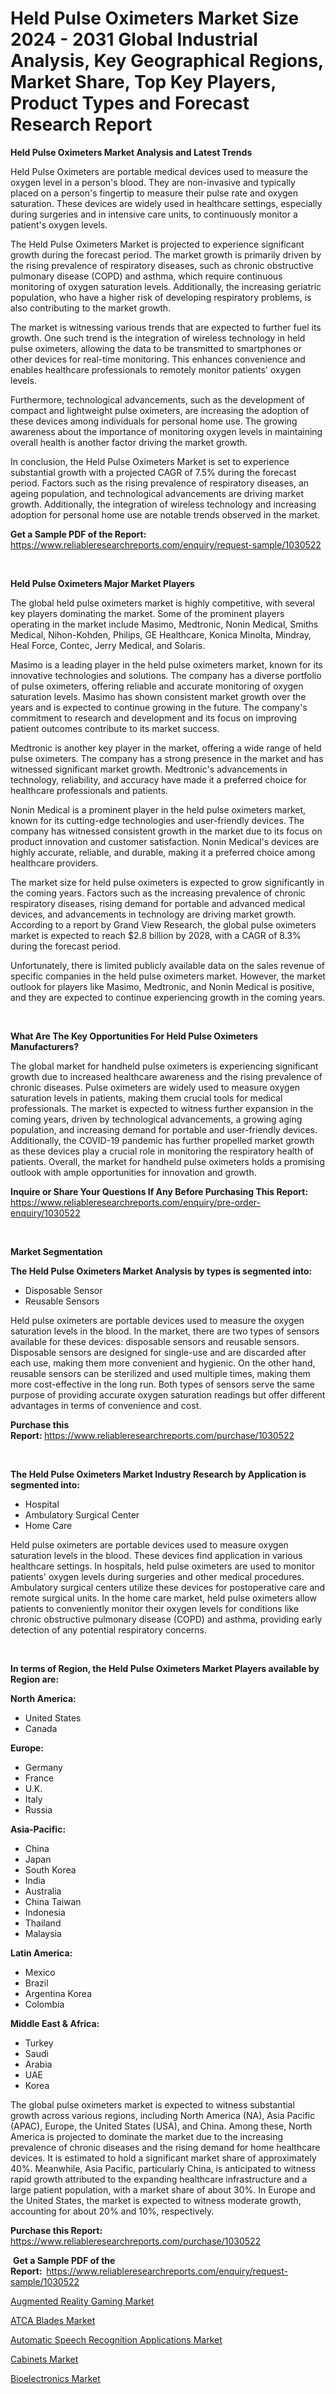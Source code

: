 <p><h1>Held Pulse Oximeters Market Size 2024 - 2031 Global Industrial Analysis, Key Geographical Regions, Market Share, Top Key Players, Product Types and Forecast Research Report</h1></p><p><strong>Held Pulse Oximeters Market Analysis and Latest Trends</strong></p>
<p><p>Held Pulse Oximeters are portable medical devices used to measure the oxygen level in a person's blood. They are non-invasive and typically placed on a person's fingertip to measure their pulse rate and oxygen saturation. These devices are widely used in healthcare settings, especially during surgeries and in intensive care units, to continuously monitor a patient's oxygen levels.</p><p>The Held Pulse Oximeters Market is projected to experience significant growth during the forecast period. The market growth is primarily driven by the rising prevalence of respiratory diseases, such as chronic obstructive pulmonary disease (COPD) and asthma, which require continuous monitoring of oxygen saturation levels. Additionally, the increasing geriatric population, who have a higher risk of developing respiratory problems, is also contributing to the market growth.</p><p>The market is witnessing various trends that are expected to further fuel its growth. One such trend is the integration of wireless technology in held pulse oximeters, allowing the data to be transmitted to smartphones or other devices for real-time monitoring. This enhances convenience and enables healthcare professionals to remotely monitor patients' oxygen levels.</p><p>Furthermore, technological advancements, such as the development of compact and lightweight pulse oximeters, are increasing the adoption of these devices among individuals for personal home use. The growing awareness about the importance of monitoring oxygen levels in maintaining overall health is another factor driving the market growth.</p><p>In conclusion, the Held Pulse Oximeters Market is set to experience substantial growth with a projected CAGR of 7.5% during the forecast period. Factors such as the rising prevalence of respiratory diseases, an ageing population, and technological advancements are driving market growth. Additionally, the integration of wireless technology and increasing adoption for personal home use are notable trends observed in the market.</p></p>
<p><strong>Get a Sample PDF of the Report:&nbsp;</strong> <a href="https://www.reliableresearchreports.com/enquiry/request-sample/1030522">https://www.reliableresearchreports.com/enquiry/request-sample/1030522</a></p>
<p>&nbsp;</p>
<p><strong>Held Pulse Oximeters Major Market Players</strong></p>
<p><p>The global held pulse oximeters market is highly competitive, with several key players dominating the market. Some of the prominent players operating in the market include Masimo, Medtronic, Nonin Medical, Smiths Medical, Nihon-Kohden, Philips, GE Healthcare, Konica Minolta, Mindray, Heal Force, Contec, Jerry Medical, and Solaris.</p><p>Masimo is a leading player in the held pulse oximeters market, known for its innovative technologies and solutions. The company has a diverse portfolio of pulse oximeters, offering reliable and accurate monitoring of oxygen saturation levels. Masimo has shown consistent market growth over the years and is expected to continue growing in the future. The company's commitment to research and development and its focus on improving patient outcomes contribute to its market success.</p><p>Medtronic is another key player in the market, offering a wide range of held pulse oximeters. The company has a strong presence in the market and has witnessed significant market growth. Medtronic's advancements in technology, reliability, and accuracy have made it a preferred choice for healthcare professionals and patients.</p><p>Nonin Medical is a prominent player in the held pulse oximeters market, known for its cutting-edge technologies and user-friendly devices. The company has witnessed consistent growth in the market due to its focus on product innovation and customer satisfaction. Nonin Medical's devices are highly accurate, reliable, and durable, making it a preferred choice among healthcare providers.</p><p>The market size for held pulse oximeters is expected to grow significantly in the coming years. Factors such as the increasing prevalence of chronic respiratory diseases, rising demand for portable and advanced medical devices, and advancements in technology are driving market growth. According to a report by Grand View Research, the global pulse oximeters market is expected to reach $2.8 billion by 2028, with a CAGR of 8.3% during the forecast period.</p><p>Unfortunately, there is limited publicly available data on the sales revenue of specific companies in the held pulse oximeters market. However, the market outlook for players like Masimo, Medtronic, and Nonin Medical is positive, and they are expected to continue experiencing growth in the coming years.</p></p>
<p>&nbsp;</p>
<p><strong>What Are The Key Opportunities For Held Pulse Oximeters Manufacturers?</strong></p>
<p><p>The global market for handheld pulse oximeters is experiencing significant growth due to increased healthcare awareness and the rising prevalence of chronic diseases. Pulse oximeters are widely used to measure oxygen saturation levels in patients, making them crucial tools for medical professionals. The market is expected to witness further expansion in the coming years, driven by technological advancements, a growing aging population, and increasing demand for portable and user-friendly devices. Additionally, the COVID-19 pandemic has further propelled market growth as these devices play a crucial role in monitoring the respiratory health of patients. Overall, the market for handheld pulse oximeters holds a promising outlook with ample opportunities for innovation and growth.</p></p>
<p><strong>Inquire or Share Your Questions If Any Before Purchasing This Report:</strong> <a href="https://www.reliableresearchreports.com/enquiry/pre-order-enquiry/1030522">https://www.reliableresearchreports.com/enquiry/pre-order-enquiry/1030522</a></p>
<p>&nbsp;</p>
<p><strong>Market Segmentation</strong></p>
<p><strong>The Held Pulse Oximeters Market Analysis by types is segmented into:</strong></p>
<p><ul><li>Disposable Sensor</li><li>Reusable Sensors</li></ul></p>
<p><p>Held pulse oximeters are portable devices used to measure the oxygen saturation levels in the blood. In the market, there are two types of sensors available for these devices: disposable sensors and reusable sensors. Disposable sensors are designed for single-use and are discarded after each use, making them more convenient and hygienic. On the other hand, reusable sensors can be sterilized and used multiple times, making them more cost-effective in the long run. Both types of sensors serve the same purpose of providing accurate oxygen saturation readings but offer different advantages in terms of convenience and cost.</p></p>
<p><strong>Purchase this Report:&nbsp;</strong><a href="https://www.reliableresearchreports.com/purchase/1030522">https://www.reliableresearchreports.com/purchase/1030522</a></p>
<p>&nbsp;</p>
<p><strong>The Held Pulse Oximeters Market Industry Research by Application is segmented into:</strong></p>
<p><ul><li>Hospital</li><li>Ambulatory Surgical Center</li><li>Home Care</li></ul></p>
<p><p>Held pulse oximeters are portable devices used to measure oxygen saturation levels in the blood. These devices find application in various healthcare settings. In hospitals, held pulse oximeters are used to monitor patients' oxygen levels during surgeries and other medical procedures. Ambulatory surgical centers utilize these devices for postoperative care and remote surgical units. In the home care market, held pulse oximeters allow patients to conveniently monitor their oxygen levels for conditions like chronic obstructive pulmonary disease (COPD) and asthma, providing early detection of any potential respiratory concerns.</p></p>
<p>&nbsp;</p>
<p><strong>In terms of Region, the Held Pulse Oximeters Market Players available by Region are:</strong></p>
<p>
    <p> <strong> North America: </strong>
        <ul>
            <li>United States</li>
            <li>Canada</li>
        </ul>
        </p> 
    <p> <strong> Europe: </strong>
        <ul>
            <li>Germany</li>
            <li>France</li>
            <li>U.K.</li>
            <li>Italy</li>
            <li>Russia</li>
        </ul>
        </p> 
    <p> <strong> Asia-Pacific: </strong>
        <ul>
            <li>China</li>
            <li>Japan</li>
            <li>South Korea</li>
            <li>India</li>
            <li>Australia</li>
            <li>China Taiwan</li>
            <li>Indonesia</li>
            <li>Thailand</li>
            <li>Malaysia</li>
        </ul>
        </p> 
    <p> <strong> Latin America: </strong>
        <ul>
            <li>Mexico</li>
            <li>Brazil</li>
            <li>Argentina Korea</li>
            <li>Colombia</li>
        </ul>
        </p> 
    <p> <strong> Middle East & Africa: </strong>
        <ul>
            <li>Turkey</li>
            <li>Saudi</li>
            <li>Arabia</li>
            <li>UAE</li>
            <li>Korea</li>
        </ul>
    </p>
    </p>
<p><p>The global pulse oximeters market is expected to witness substantial growth across various regions, including North America (NA), Asia Pacific (APAC), Europe, the United States (USA), and China. Among these, North America is projected to dominate the market due to the increasing prevalence of chronic diseases and the rising demand for home healthcare devices. It is estimated to hold a significant market share of approximately 40%. Meanwhile, Asia Pacific, particularly China, is anticipated to witness rapid growth attributed to the expanding healthcare infrastructure and a large patient population, with a market share of about 30%. In Europe and the United States, the market is expected to witness moderate growth, accounting for about 20% and 10%, respectively.</p></p>
<p><strong>Purchase this Report: </strong><a href="https://www.reliableresearchreports.com/purchase/1030522">https://www.reliableresearchreports.com/purchase/1030522</a></p>
<p>&nbsp;<strong>Get a Sample PDF of the Report:&nbsp;&nbsp;</strong><a href="https://www.reliableresearchreports.com/enquiry/request-sample/1030522">https://www.reliableresearchreports.com/enquiry/request-sample/1030522</a></p>
<p><strong></strong></p>
<p><p><a href="https://medium.com/@rexjacobi344/augmented-reality-gaming-market-report-reveals-the-latest-trends-and-growth-opportunities-of-this-3e27fb389ae6">Augmented Reality Gaming Market</a></p><p><a href="https://medium.com/@rexjacobi344/atca-blades-market-size-cagr-trends-2024-2030-8322607cf00a">ATCA Blades Market</a></p><p><a href="https://medium.com/@rexjacobi344/automatic-speech-recognition-applications-nbsp-market-focuses-on-market-share-size-and-projected-6e21862259fd">Automatic Speech Recognition Applications Market</a></p><p><a href="https://medium.com/p/4122bb10d5ec/edit">Cabinets Market</a></p><p><a href="https://medium.com/@rexjacobi344/bioelectronics-market-share-evolution-and-market-growth-trends-2024-2031-f42682ca03ab">Bioelectronics Market</a></p></p>